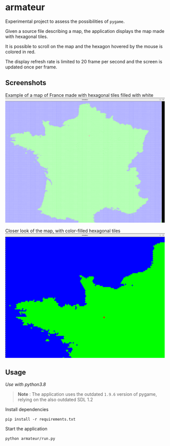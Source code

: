# armateur

Experimental project to assess the possibilities of `pygame`.

Given a source file describing a map, the application displays 
the map made with hexagonal tiles.

It is possible to scroll on the map and the hexagon hovered by the mouse 
is colored in red.

The display refresh rate is limited to 20 frame per second and the screen is
updated once per frame.

## Screenshots
Example of a map of France made with hexagonal tiles filled with white
![Example map](screenshots/armateur_wide_view.png)

Closer look of the map, with color-filled hexagonal tiles
![Example map](screenshots/armateur_closer_view.png)

## Usage
*Use with python3.8*

> **Note** : The application uses the outdated `1.9.6` version of pygame, 
> relying on the also outdated SDL 1.2 

Install dependencies
```commandline
pip install -r requirements.txt
```

Start the application
```commandline
python armateur/run.py
```
